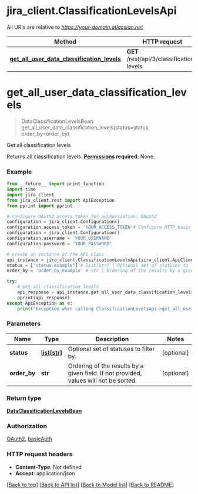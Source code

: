 # jira_client.ClassificationLevelsApi

All URIs are relative to *https://your-domain.atlassian.net*

Method | HTTP request | Description
------------- | ------------- | -------------
[**get_all_user_data_classification_levels**](ClassificationLevelsApi.md#get_all_user_data_classification_levels) | **GET** /rest/api/3/classification-levels | Get all classification levels

# **get_all_user_data_classification_levels**
> DataClassificationLevelsBean get_all_user_data_classification_levels(status=status, order_by=order_by)

Get all classification levels

Returns all classification levels.  **[Permissions](#permissions) required:** None.

### Example
```python
from __future__ import print_function
import time
import jira_client
from jira_client.rest import ApiException
from pprint import pprint

# Configure OAuth2 access token for authorization: OAuth2
configuration = jira_client.Configuration()
configuration.access_token = 'YOUR_ACCESS_TOKEN'# Configure HTTP basic authorization: basicAuth
configuration = jira_client.Configuration()
configuration.username = 'YOUR_USERNAME'
configuration.password = 'YOUR_PASSWORD'

# create an instance of the API class
api_instance = jira_client.ClassificationLevelsApi(jira_client.ApiClient(configuration))
status = ['status_example'] # list[str] | Optional set of statuses to filter by. (optional)
order_by = 'order_by_example' # str | Ordering of the results by a given field. If not provided, values will not be sorted. (optional)

try:
    # Get all classification levels
    api_response = api_instance.get_all_user_data_classification_levels(status=status, order_by=order_by)
    pprint(api_response)
except ApiException as e:
    print("Exception when calling ClassificationLevelsApi->get_all_user_data_classification_levels: %s\n" % e)
```

### Parameters

Name | Type | Description  | Notes
------------- | ------------- | ------------- | -------------
 **status** | [**list[str]**](str.md)| Optional set of statuses to filter by. | [optional] 
 **order_by** | **str**| Ordering of the results by a given field. If not provided, values will not be sorted. | [optional] 

### Return type

[**DataClassificationLevelsBean**](DataClassificationLevelsBean.md)

### Authorization

[OAuth2](../README.md#OAuth2), [basicAuth](../README.md#basicAuth)

### HTTP request headers

 - **Content-Type**: Not defined
 - **Accept**: application/json

[[Back to top]](#) [[Back to API list]](../README.md#documentation-for-api-endpoints) [[Back to Model list]](../README.md#documentation-for-models) [[Back to README]](../README.md)

